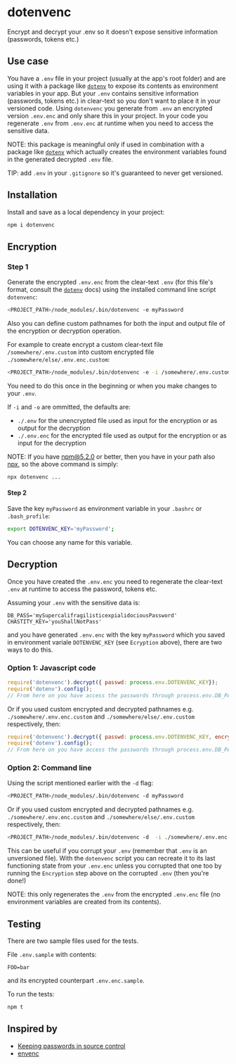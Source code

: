 # dotenvenc

Encrypt and decrypt your .env so it doesn't expose sensitive information (passwords, tokens etc.)

## Use case

You have a `.env` file in your project (usually at the app's root folder) and are using it with a package
like [`dotenv`](https://www.npmjs.com/package/dotenv) to expose its contents as environment variables in your app.
But your `.env` contains sensitive information (passwords, tokens etc.) in clear-text so you don't want to place it in
your versioned code. Using `dotenvenc` you generate from `.env` an encrypted version `.env.enc` and only share
this in your project. In your code you regenerate `.env` from `.env.enc` at runtime when you need to access the sensitive data.

NOTE: this package is meaningful only if used in combination with a package like [`dotenv`](https://www.npmjs.com/package/dotenv) 
which actually creates the environment variables found in the generated decrypted `.env` file.

TIP: add `.env` in your `.gitignore` so it's guaranteed to never get versioned.

## Installation

Install and save as a local dependency in your project:
```bash
npm i dotenvenc
```

## Encryption

### Step 1

Generate the encrypted `.env.enc` from the clear-text `.env` (for this file's format, consult the [`dotenv`](https://www.npmjs.com/package/dotenv) docs)
using the installed command line script `dotenvenc`:

```bash
<PROJECT_PATH>/node_modules/.bin/dotenvenc -e myPassword
```

Also you can define custom pathnames for both the input and output file of the encryption or decryption operation.

For example to create encrypt a custom clear-text file `/somewhere/.env.custom` into custom encrypted file `./somewhere/else/.env.enc.custom`:

```bash
<PROJECT_PATH>/node_modules/.bin/dotenvenc -e -i /somewhere/.env.custom -o ./somewhere/else/.env.enc.custom myPassword
```

You need to do this once in the beginning or when you make changes to your `.env`.

If `-i` and `-o` are ommitted, the defaults are:

   * `./.env` for the unencrypted file used as input for the encryption or as output for the decryption
   * `./.env.enc` for the encrypted file used as output for the encryption or as input for the decryption

NOTE: If you have npm@5.2.0 or better, then you have in your path also [npx](https://www.npmjs.com/package/npx), so the above command is simply:
```bash
npx dotenvenc ...
```

#### Step 2

Save the key `myPassword` as environment variable in your `.bashrc` or `.bash_profile`:
```bash
export DOTENVENC_KEY='myPassword';
```

You can choose any name for this variable.

## Decryption

Once you have created the `.env.enc` you need to regenerate the clear-text `.env` at runtime to access the password, tokens etc.

Assuming your `.env` with the sensitive data is:
```
DB_PASS='mySupercalifragilisticexpialidociousPassword'
CHASTITY_KEY='youShallNotPass'
```
and you have generated `.env.enc` with the key `myPassword` which you saved in environment variale `DOTENVENC_KEY` (see `Ecryption` above), there are two ways to do this.

### Option 1: Javascript code

```javascript
require('dotenvenc').decrypt({ passwd: process.env.DOTENVENC_KEY});
require('dotenv').config();
// From here on you have access the passwords through process.env.DB_PASS and process.env.CHASTITIY_KEY
```

Or if you used custom encrypted and decrypted pathnames e.g. `./somewhere/.env.enc.custom` and `./somewhere/else/.env.custom` respectively, then:

```javascript
require('dotenvenc').decrypt({ passwd: process.env.DOTENVENC_KEY, encryptedPathname: './somewhere/.env.enc.custom', decryptedPathname: './somewhere/else/.env.custom'});
require('dotenv').config();
// From here on you have access the passwords through process.env.DB_PASS and process.env.CHASTITIY_KEY
```

### Option 2: Command line

Using the script mentioned earlier with the `-d` flag:
```bash
<PROJECT_PATH>/node_modules/.bin/dotenvenc -d myPassword
```

Or if you used custom encrypted and decrypted pathnames e.g. `./somewhere/.env.enc.custom` and `./somewhere/else/.env.custom` respectively, then:

```bash
<PROJECT_PATH>/node_modules/.bin/dotenvenc -d  -i ./somewhere/.env.enc.custom -o ./somewhere/else/.env.custom myPassword
```

This can be useful if you corrupt your `.env` (remember that `.env` is an unversioned file). With the `dotenvenc` script
you can recreate it to its last functioning state from your `.env.enc` unless you corrupted that one too by running
the `Encryption` step above on the corrupted `.env` (then you're done!)

NOTE: this only regenerates the `.env` from the encrypted `.env.enc` file (no environment variables are created from its contents).

## Testing

There are two sample files used for the tests.

File `.env.sample` with contents:

```
FOO=bar
```

and its encrypted counterpart `.env.enc.sample`.

To run the tests:

```bash
npm t
```

## Inspired by

* [Keeping passwords in source control](http://ejohn.org/blog/keeping-passwords-in-source-control/)
* [envenc](https://www.npmjs.com/package/envenc)
